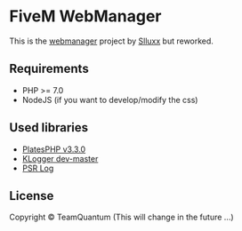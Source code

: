 # FiveM WebManager
This is the [webmanager](https://github.com/Slluxx/fivem-webmanager-v2) project by [Slluxx](https://github.com/Slluxx) but reworked.


## Requirements
- PHP >= 7.0
- NodeJS (if you want to develop/modify the css)


## Used libraries
- [PlatesPHP v3.3.0](http://platesphp.com/v3/)
- [KLogger dev-master](https://github.com/katzgrau/KLogger)
- [PSR Log](https://github.com/php-fig/log)


## License
Copyright © TeamQuantum
(This will change in the future ...)
